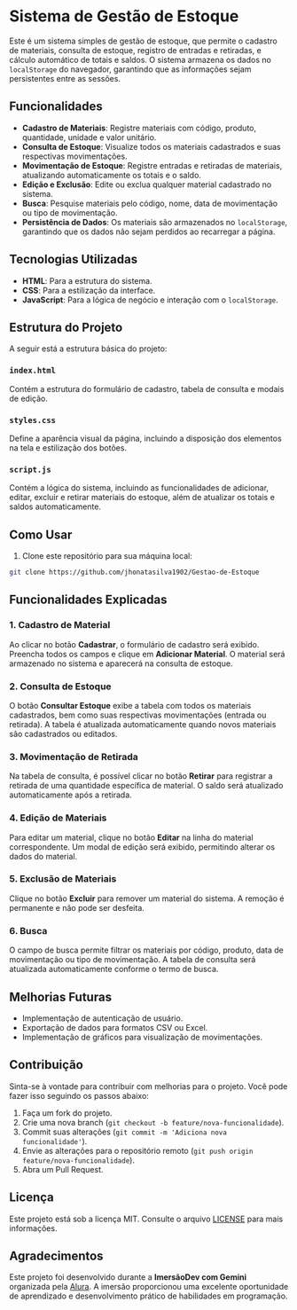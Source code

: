 # Sistema de Gestão de Estoque

Este é um sistema simples de gestão de estoque, que permite o cadastro de materiais, consulta de estoque, registro de entradas e retiradas, e cálculo automático de totais e saldos. O sistema armazena os dados no `localStorage` do navegador, garantindo que as informações sejam persistentes entre as sessões.

## Funcionalidades

- **Cadastro de Materiais**: Registre materiais com código, produto, quantidade, unidade e valor unitário.
- **Consulta de Estoque**: Visualize todos os materiais cadastrados e suas respectivas movimentações.
- **Movimentação de Estoque**: Registre entradas e retiradas de materiais, atualizando automaticamente os totais e o saldo.
- **Edição e Exclusão**: Edite ou exclua qualquer material cadastrado no sistema.
- **Busca**: Pesquise materiais pelo código, nome, data de movimentação ou tipo de movimentação.
- **Persistência de Dados**: Os materiais são armazenados no `localStorage`, garantindo que os dados não sejam perdidos ao recarregar a página.

## Tecnologias Utilizadas

- **HTML**: Para a estrutura do sistema.
- **CSS**: Para a estilização da interface.
- **JavaScript**: Para a lógica de negócio e interação com o `localStorage`.

## Estrutura do Projeto

A seguir está a estrutura básica do projeto:


### `index.html`

Contém a estrutura do formulário de cadastro, tabela de consulta e modais de edição.

### `styles.css`

Define a aparência visual da página, incluindo a disposição dos elementos na tela e estilização dos botões.

### `script.js`

Contém a lógica do sistema, incluindo as funcionalidades de adicionar, editar, excluir e retirar materiais do estoque, além de atualizar os totais e saldos automaticamente.

## Como Usar

1. Clone este repositório para sua máquina local:

```bash
git clone https://github.com/jhonatasilva1902/Gestao-de-Estoque
```
## Funcionalidades Explicadas

### 1. Cadastro de Material

Ao clicar no botão **Cadastrar**, o formulário de cadastro será exibido. Preencha todos os campos e clique em **Adicionar Material**. O material será armazenado no sistema e aparecerá na consulta de estoque.

### 2. Consulta de Estoque

O botão **Consultar Estoque** exibe a tabela com todos os materiais cadastrados, bem como suas respectivas movimentações (entrada ou retirada). A tabela é atualizada automaticamente quando novos materiais são cadastrados ou editados.

### 3. Movimentação de Retirada

Na tabela de consulta, é possível clicar no botão **Retirar** para registrar a retirada de uma quantidade específica de material. O saldo será atualizado automaticamente após a retirada.

### 4. Edição de Materiais

Para editar um material, clique no botão **Editar** na linha do material correspondente. Um modal de edição será exibido, permitindo alterar os dados do material.

### 5. Exclusão de Materiais

Clique no botão **Excluir** para remover um material do sistema. A remoção é permanente e não pode ser desfeita.

### 6. Busca

O campo de busca permite filtrar os materiais por código, produto, data de movimentação ou tipo de movimentação. A tabela de consulta será atualizada automaticamente conforme o termo de busca.

## Melhorias Futuras

- Implementação de autenticação de usuário.
- Exportação de dados para formatos CSV ou Excel.
- Implementação de gráficos para visualização de movimentações.

## Contribuição

Sinta-se à vontade para contribuir com melhorias para o projeto. Você pode fazer isso seguindo os passos abaixo:

1. Faça um fork do projeto.
2. Crie uma nova branch (`git checkout -b feature/nova-funcionalidade`).
3. Commit suas alterações (`git commit -m 'Adiciona nova funcionalidade'`).
4. Envie as alterações para o repositório remoto (`git push origin feature/nova-funcionalidade`).
5. Abra um Pull Request.

## Licença

Este projeto está sob a licença MIT. Consulte o arquivo [LICENSE](LICENSE) para mais informações.

## Agradecimentos

Este projeto foi desenvolvido durante a **ImersãoDev com Gemini** organizada pela [Alura](https://www.alura.com.br/). A imersão proporcionou uma excelente oportunidade de aprendizado e desenvolvimento prático de habilidades em programação.
